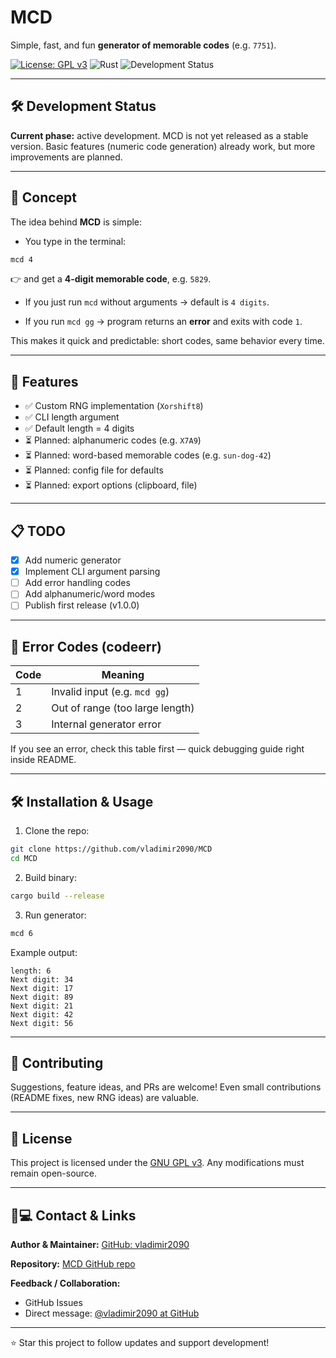 # MCD

Simple, fast, and fun **generator of memorable codes** (e.g. `7751`).

[![License: GPL v3](https://img.shields.io/badge/License-GPLv3-blue.svg)](https://www.gnu.org/licenses/gpl-3.0)
![Rust](https://img.shields.io/badge/rust-1.80+-orange.svg)
![Development Status](https://img.shields.io/badge/status-in%20development-yellow.svg)

---

## 🛠️ Development Status

**Current phase:** active development.
MCD is not yet released as a stable version. Basic features (numeric code generation) already work, but more improvements are planned.

---

## 📝 Concept

The idea behind **MCD** is simple:

* You type in the terminal:

```bash
mcd 4
```

👉 and get a **4-digit memorable code**, e.g. `5829`.

* If you just run `mcd` without arguments → default is `4 digits`.

* If you run `mcd gg` → program returns an **error** and exits with code `1`.

This makes it quick and predictable: short codes, same behavior every time.

---

## 🎯 Features

* ✅ Custom RNG implementation (`Xorshift8`)
* ✅ CLI length argument
* ✅ Default length = 4 digits
* ⏳ Planned: alphanumeric codes (e.g. `X7A9`)
* ⏳ Planned: word-based memorable codes (e.g. `sun-dog-42`)
* ⏳ Planned: config file for defaults
* ⏳ Planned: export options (clipboard, file)

---

## 📋 TODO

* [x] Add numeric generator
* [x] Implement CLI argument parsing
* [ ] Add error handling codes
* [ ] Add alphanumeric/word modes
* [ ] Publish first release (v1.0.0)

---

## 🐞 Error Codes (codeerr)

| Code | Meaning                               |
| ---- | ------------------------------------- |
| 1    | Invalid input (e.g. `mcd gg`)         |
| 2    | Out of range (too large length)       |
| 3    | Internal generator error              |

If you see an error, check this table first — quick debugging guide right inside README.

---

## 🛠️ Installation & Usage

1. Clone the repo:

```bash
git clone https://github.com/vladimir2090/MCD
cd MCD
```

2. Build binary:

```bash
cargo build --release
```

3. Run generator:

```bash
mcd 6
```

Example output:

```
length: 6
Next digit: 34
Next digit: 17
Next digit: 89
Next digit: 21
Next digit: 42
Next digit: 56
```

---

## 🤝 Contributing

Suggestions, feature ideas, and PRs are welcome!
Even small contributions (README fixes, new RNG ideas) are valuable.

---

## 📄 License

This project is licensed under the [GNU GPL v3](LICENSE).
Any modifications must remain open-source.

---

## 🧑💻 Contact & Links

**Author & Maintainer:**
[GitHub: vladimir2090](https://github.com/vladimir2090)

**Repository:**
[MCD GitHub repo](https://github.com/vladimir2090/MCD)

**Feedback / Collaboration:**

* GitHub Issues
* Direct message: [@vladimir2090 at GitHub](https://github.com/vladimir2090)

---

⭐ Star this project to follow updates and support development!
